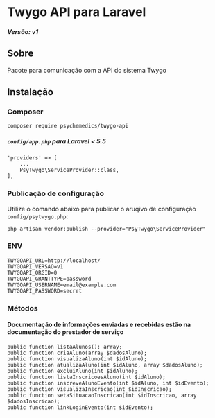 # Twygo API para Laravel

##### _Versão: v1_

## Sobre

Pacote para comunicação com a API do sistema Twygo

## Instalação

### Composer
````
composer require psychemedics/twygo-api
````

##### `config/app.php` para Laravel < 5.5
````
'providers' => [
    ...
    PsyTwygo\ServiceProvider::class,
],
````

### Publicação de configuração

Utilize o comando abaixo para publicar o aruqivo de configuração `config/psytwygo.php`:
````
php artisan vendor:publish --provider="PsyTwygo\ServiceProvider"
````

### ENV
````
TWYGOAPI_URL=http://localhost/
TWYGOAPI_VERSAO=v1
TWYGOAPI_ORGID=0
TWYGOAPI_GRANTTYPE=password
TWYGOAPI_USERNAME=email@example.com
TWYGOAPI_PASSWORD=secret
````

### Métodos

#### Documentação de informações enviadas e recebidas estão na documentação do prestador de serviço

````
public function listaAlunos(): array;
public function criaAluno(array $dadosAluno);
public function visualizaAluno(int $idAluno);
public function atualizaAluno(int $idAluno, array $dadosAluno);
public function excluiAluno(int $idAluno);
public function listaInscricoesAluno(int $idAluno);
public function inscreveAlunoEvento(int $idAluno, int $idEvento);
public function visualizaInscricao(int $idInscricao);
public function setaSituacaoInscricao(int $idInscricao, array $dadosInscricao);
public function linkLoginEvento(int $idEvento);
````